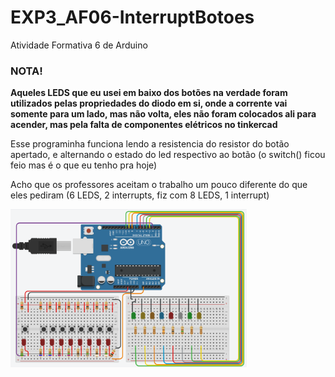 # EXP3_AF06-InterruptBotoes
Atividade Formativa 6 de Arduino

### NOTA!
**Aqueles LEDS que eu usei em baixo dos botões na verdade foram utilizados pelas propriedades do diodo em si, onde a corrente vai somente para um lado, mas não volta, eles não foram colocados ali para acender, mas pela falta de componentes elétricos no tinkercad**  

Esse programinha funciona lendo a resistencia do resistor do botão apertado, e alternando o estado do led respectivo ao botão (o switch() ficou feio mas é o que eu tenho pra hoje)  

Acho que os professores aceitam o trabalho um pouco diferente do que eles pediram (6 LEDS, 2 interrupts, fiz com 8 LEDS, 1 interrupt)

<img src="https://github.com/Trabalhos-PUC-PR/EXP3_AF06-InterruptBotoes/blob/main/Diagrama.png" width="75%" height="75%">
